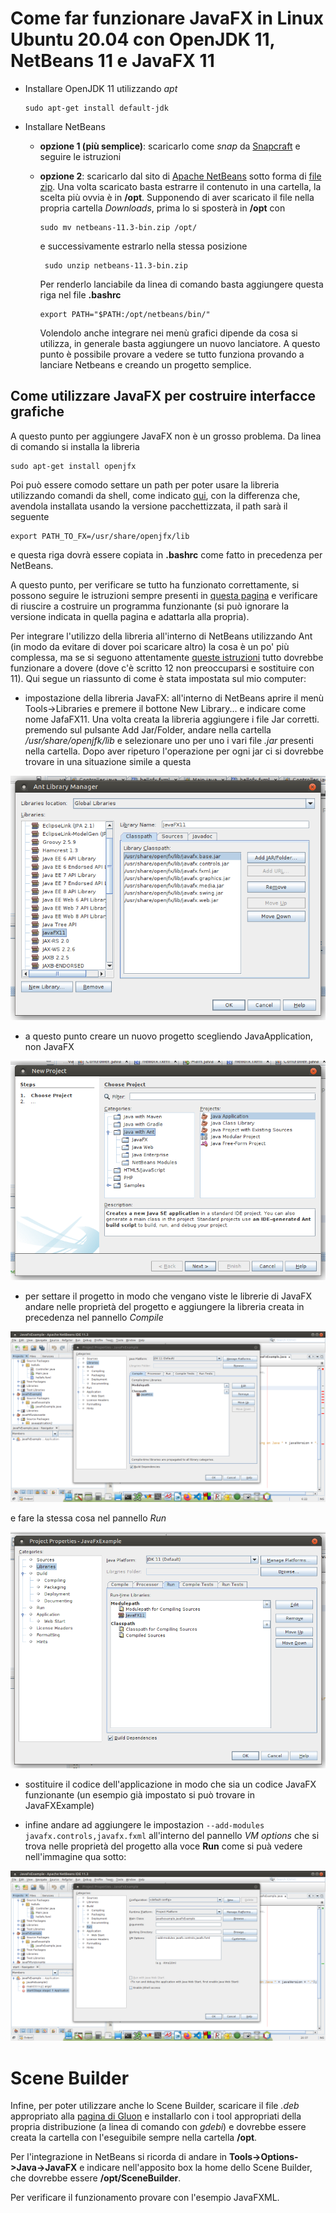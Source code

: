 # Come far funzionare JavaFX in Linux Ubuntu 20.04 con OpenJDK 11, NetBeans 11 e JavaFX  11

* Installare OpenJDK 11 utilizzando *apt* 


    ```
    sudo apt-get install default-jdk
    ```

* Installare NetBeans 
    * **opzione 1 (più semplice)**: scaricarlo come *snap* da [Snapcraft](https://snapcraft.io/netbeans) e seguire le istruzioni
    
    * **opzione 2**: scaricarlo dal sito di [Apache NetBeans](https://netbeans.apache.org/download/nb113/nb113.html) sotto forma di [file zip](https://www.apache.org/dyn/closer.cgi/netbeans/netbeans/11.3/netbeans-11.3-bin.zip). Una volta scaricato basta estrarre il contenuto in una cartella, la scelta più ovvia è in **/opt**.
Supponendo di aver scaricato il file nella propria cartella *Downloads*, prima lo si sposterà in **/opt** con
        
        ```
        sudo mv netbeans-11.3-bin.zip /opt/
        ```
        
        e successivamente estrarlo nella stessa posizione
        
        ```
         sudo unzip netbeans-11.3-bin.zip 
        ```

        Per renderlo lanciabile da linea di comando basta aggiungere questa riga nel file **.bashrc**
        
        ```
        export PATH="$PATH:/opt/netbeans/bin/"
        ```

        Volendolo anche integrare nei menù grafici dipende da cosa si utilizza, in generale basta aggiungere un nuovo lanciatore.
A questo punto è possibile provare a vedere se tutto funziona provando a lanciare Netbeans e creando un progetto semplice.

## Come utilizzare JavaFX per costruire interfacce grafiche
A questo punto per aggiungere JavaFX non è un grosso problema. Da linea di comando si installa la libreria
```
sudo apt-get install openjfx
```
Poi può essere comodo settare un path per poter usare la libreria utilizzando comandi da shell, come indicato [qui](https://openjfx.io/openjfx-docs/#install-javafx), con la differenza che, avendola installata usando la versione pacchettizzata, il path sarà il seguente
```
export PATH_TO_FX=/usr/share/openjfx/lib
```
e questa riga dovrà essere copiata in **.bashrc** come fatto in precedenza per NetBeans.


A questo punto, per verificare se tutto ha funzionato correttamente, si possono seguire le istruzioni sempre presenti in [questa pagina](https://openjfx.io/openjfx-docs/#install-javafx) e verificare di riuscire a costruire un programma funzionante (si può ignorare la versione indicata in quella pagina e adattarla alla propria).


Per integrare l'utilizzo della libreria all'interno di NetBeans utilizzando Ant (in modo da evitare di dover poi scaricare altro) la cosa è un po' più complessa, ma se si seguono attentamente [queste istruzioni](https://openjfx.io/openjfx-docs/#IDE-NetBeans) tutto dovrebbe funzionare a dovere (dove c'è scritto 12 non preoccuparsi e sostituire con 11). Qui segue un riassunto di come è stata impostata sul mio computer:

* impostazione della libreria JavaFX: all'interno di NetBeans aprire il menù Tools->Libraries e premere il bottone New Library... e indicare come nome JafaFX11. Una volta creata la libreria aggiungere i file Jar corretti. premendo sul pulsante Add Jar/Folder, andare nella cartella */usr/share/openjfk/lib* e selezionare uno per uno i vari file *.jar* presenti nella cartella. Dopo aver ripeturo l'operazione per ogni jar ci si dovrebbe trovare in una situazione simile a questa

![Impostazione libreria](img/image1.png)

* a questo punto creare un nuovo progetto scegliendo JavaApplication, non JavaFX

![Creazione dell'applicazione](img/image2.png)

* per settare il progetto in modo che vengano viste le librerie di JavaFX andare nelle proprietà del progetto e aggiungere la libreria creata in precedenza nel pannello *Compile*

![Aggiunta della libreria in Compile](img/image3.png)

e fare la stessa cosa nel pannello *Run*

![Aggiunta della libreria in Run](img/image4.png)

* sostituire il codice dell'applicazione in modo che sia un codice JavaFX funzionante (un esempio già impostato si può trovare in JavaFXExample)

* infine andare ad aggiungere le impostazion ```--add-modules javafx.controls,javafx.fxml``` all'interno del pannello *VM options* che si trova nelle proprietà del progetto alla voce **Run** come si puà vedere nell'immagine qua sotto:

![Settaggio dei parametri delle VM](img/image5.png)

# Scene Builder

Infine, per poter utilizzare anche lo Scene Builder, scaricare il file *.deb* appropriato alla [pagina di Gluon](https://gluonhq.com/products/scene-builder/) e installarlo con i tool appropriati della propria distribuzione (a linea di comando con *gdebi*) e dovrebbe essere creata la cartella con l'eseguibile sempre nella cartella **/opt**.

Per l'integrazione in NetBeans si ricorda di andare in **Tools->Options->Java->JavaFX** e indicare nell'apposito box la home dello Scene Builder, che dovrebbe essere **/opt/SceneBuilder**. 

Per verificare il funzionamento provare con l'esempio JavaFXML.





 

